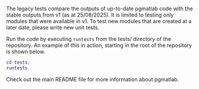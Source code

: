 The legacy tests compare the outputs of up-to-date pgmatlab code with
the stable outputs from v1 (as at 25/08/2025). It is limited to testing
only modules that were available in v1. To test new modules that are
created at a later date, please write new unit tests.

Run the code by executing `runtests` from the tests/ directory of the repository. An example of this in action, starting in the root of the repository is shown below.

```matlab
cd tests;
runtests
```

Check out the main README file for more information about pgmatlab.
